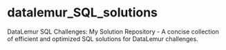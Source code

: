 # datalemur_SQL_solutions
DataLemur SQL Challenges: My Solution Repository - A concise collection of efficient and optimized SQL solutions for DataLemur challenges.
